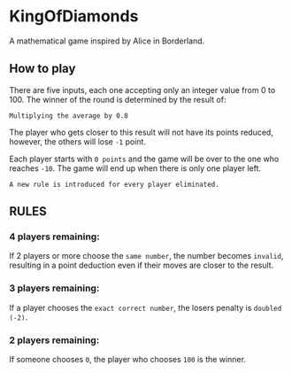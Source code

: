 # KingOfDiamonds
 A mathematical game inspired by Alice in Borderland.
 
 ## How to play
 There are five inputs, each one accepting only an integer value from 0 to 100. The winner of the round is determined by the result of: 
 
 `
 Multiplying the average by 0.8
`

 The player who gets closer to this result will not have its points reduced, however, the others will lose `-1` point.
 
 Each player starts with `0 points` and the game will be over to the one who reaches `-10`. The game will end up when there is only one player left.
 
 
 `A new rule is introduced for every player eliminated.`
 
 ## RULES ##
 ### **4** players remaining:

If 2 players or more choose the `same number`, the number becomes `invalid`, resulting in a point deduction even if their moves are closer to the result.


 ### **3** players remaining:
 
If a player chooses the `exact correct number`, the losers penalty is `doubled (-2)`.
 
 
 ### **2** players remaining:
 
If someone chooses `0`, the player who chooses `100` is the winner.
